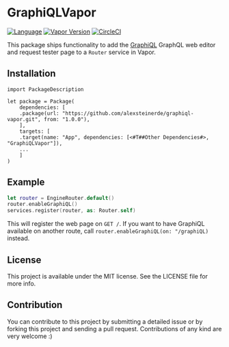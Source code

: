 # GraphiQLVapor
[![Language](https://img.shields.io/badge/Swift-5.1-brightgreen.svg)](http://swift.org)
[![Vapor Version](https://img.shields.io/badge/Vapor-3-F6CBCA.svg)](http://vapor.codes)
[![CircleCI](https://circleci.com/gh/alexsteinerde/graphiql-vapor.svg?style=shield)](https://circleci.com/gh/alexsteinerde/graphiql-vapor)

This package ships functionality to add the [GraphiQL](https://github.com/graphql/graphiql) GraphQL web editor and request tester page to a `Router` service in Vapor.

## Installation
```
import PackageDescription

let package = Package(
    dependencies: [
    .package(url: "https://github.com/alexsteinerde/graphiql-vapor.git", from: "1.0.0"),
    ],
    targets: [
    .target(name: "App", dependencies: [<#T##Other Dependencies#>, "GraphiQLVapor"]),
    ...
    ]
)
```

## Example
```Swift
let router = EngineRouter.default()
router.enableGraphiQL()
services.register(router, as: Router.self)

```
This will register the web page on `GET /`. If you want to have GraphiQL available on another route, call `router.enableGraphiQL(on: "/graphiQL)` instead.

## License
This project is available under the MIT license. See the LICENSE file for more info.

## Contribution
You can contribute to this project by submitting a detailed issue or by forking this project and sending a pull request. Contributions of any kind are very welcome :)
